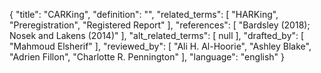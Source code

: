 {
    "title": "CARKing",
    "definition": "",
    "related_terms": [
        "HARKing",
        "Preregistration",
        "Registered Report"
    ],
    "references": [
        "Bardsley (2018); Nosek and Lakens (2014)"
    ],
    "alt_related_terms": [
        null
    ],
    "drafted_by": [
        "Mahmoud Elsherif"
    ],
    "reviewed_by": [
        "Ali H. Al-Hoorie",
        "Ashley Blake",
        "Adrien Fillon",
        "Charlotte R. Pennington"
    ],
    "language": "english"
}